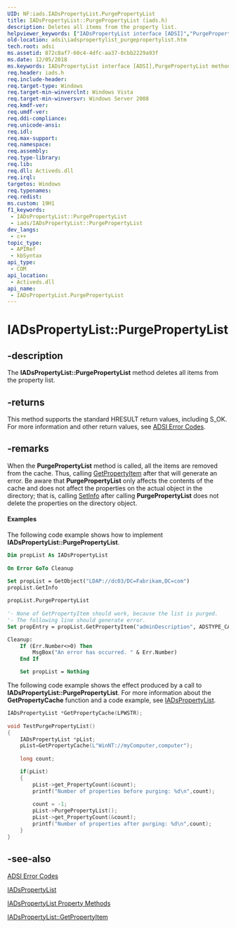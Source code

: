 ```yaml
---
UID: NF:iads.IADsPropertyList.PurgePropertyList
title: IADsPropertyList::PurgePropertyList (iads.h)
description: Deletes all items from the property list.
helpviewer_keywords: ["IADsPropertyList interface [ADSI]","PurgePropertyList method","IADsPropertyList.PurgePropertyList","IADsPropertyList::PurgePropertyList","PurgePropertyList","PurgePropertyList method [ADSI]","PurgePropertyList method [ADSI]","IADsPropertyList interface","_ds_iadspropertylist_purgepropertylist","adsi.iadspropertylist__purgepropertylist","adsi.iadspropertylist_purgepropertylist","iads/IADsPropertyList::PurgePropertyList"]
old-location: adsi\iadspropertylist_purgepropertylist.htm
tech.root: adsi
ms.assetid: 872c8af7-60c4-4dfc-aa37-0cbb2229a93f
ms.date: 12/05/2018
ms.keywords: IADsPropertyList interface [ADSI],PurgePropertyList method, IADsPropertyList.PurgePropertyList, IADsPropertyList::PurgePropertyList, PurgePropertyList, PurgePropertyList method [ADSI], PurgePropertyList method [ADSI],IADsPropertyList interface, _ds_iadspropertylist_purgepropertylist, adsi.iadspropertylist__purgepropertylist, adsi.iadspropertylist_purgepropertylist, iads/IADsPropertyList::PurgePropertyList
req.header: iads.h
req.include-header: 
req.target-type: Windows
req.target-min-winverclnt: Windows Vista
req.target-min-winversvr: Windows Server 2008
req.kmdf-ver: 
req.umdf-ver: 
req.ddi-compliance: 
req.unicode-ansi: 
req.idl: 
req.max-support: 
req.namespace: 
req.assembly: 
req.type-library: 
req.lib: 
req.dll: Activeds.dll
req.irql: 
targetos: Windows
req.typenames: 
req.redist: 
ms.custom: 19H1
f1_keywords:
 - IADsPropertyList::PurgePropertyList
 - iads/IADsPropertyList::PurgePropertyList
dev_langs:
 - c++
topic_type:
 - APIRef
 - kbSyntax
api_type:
 - COM
api_location:
 - Activeds.dll
api_name:
 - IADsPropertyList.PurgePropertyList
---
```


# IADsPropertyList::PurgePropertyList


## -description

The <b>IADsPropertyList::PurgePropertyList</b> method deletes all items from the property list.



## -returns

This method supports the standard HRESULT return values, including S_OK. For more information and other return values, see  <a href="/windows/desktop/ADSI/adsi-error-codes">ADSI Error Codes</a>.

## -remarks

When the <b>PurgePropertyList</b> method is called, all the items are removed from the cache. Thus, calling  <a href="/windows/desktop/api/iads/nf-iads-iadspropertylist-getpropertyitem">GetPropertyItem</a> after that will generate an error. Be aware that <b>PurgePropertyList</b> only affects the contents of the cache and does not affect the properties on the actual object in the directory; that is, calling  <a href="/windows/desktop/api/iads/nf-iads-iads-setinfo">SetInfo</a> after calling <b>PurgePropertyList</b> does not delete the properties on the directory object.


#### Examples

The following code example shows how to implement <b>IADsPropertyList::PurgePropertyList</b>.


```vb
Dim propList As IADsPropertyList
 
On Error GoTo Cleanup

Set propList = GetObject("LDAP://dc03/DC=Fabrikam,DC=com")
propList.GetInfo
 
propList.PurgePropertyList
 
'- None of GetPropertyItem should work, because the list is purged.
'- The following line should generate error.
Set propEntry = propList.GetPropertyItem("adminDescription", ADSTYPE_CASE_IGNORE_STRING)

Cleanup:
    If (Err.Number<>0) Then
        MsgBox("An error has occurred. " & Err.Number)
    End If

    Set propList = Nothing

```


The following code example shows the effect produced by a call to <b>IADsPropertyList::PurgePropertyList</b>.  For more information about the <b>GetPropertyCache</b>  function and a code example, see <a href="/windows/desktop/api/iads/nn-iads-iadspropertylist">IADsPropertyList</a>.


```cpp
IADsPropertyList *GetPropertyCache(LPWSTR);
 
void TestPurgePropertyList()
{
    IADsPropertyList *pList;
    pList=GetPropertyCache(L"WinNT://myComputer,computer");
 
    long count;

    if(pList)
    {
        pList->get_PropertyCount(&count);
        printf("Number of properties before purging: %d\n",count);
 
        count = -1;
        pList->PurgePropertyList();
        pList->get_PropertyCount(&count);
        printf("Number of properties after purging: %d\n",count);
    }
}
```

## -see-also

<a href="/windows/desktop/ADSI/adsi-error-codes">ADSI Error Codes</a>



<a href="/windows/desktop/api/iads/nn-iads-iadspropertylist">IADsPropertyList</a>



<a href="/windows/desktop/ADSI/iadspropertylist-property-methods">IADsPropertyList Property Methods</a>



<a href="/windows/desktop/api/iads/nf-iads-iadspropertylist-getpropertyitem">IADsPropertyList::GetPropertyItem</a>
